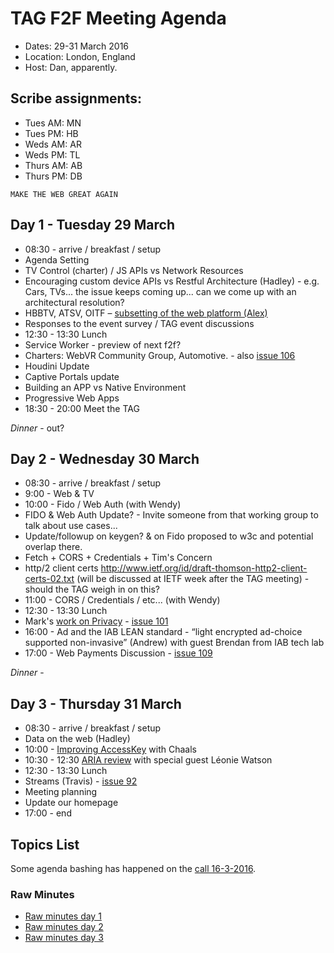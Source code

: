 # TAG F2F Meeting Agenda

* Dates: 29-31 March 2016
* Location: London, England
* Host: Dan, apparently.

## Scribe assignments:
    
* Tues AM: MN
* Tues PM: HB
* Weds AM: AR
* Weds PM: TL
* Thurs AM: AB
* Thurs PM: DB
    
`MAKE THE WEB GREAT AGAIN`

## Day 1 - Tuesday 29 March

* 08:30 - arrive / breakfast / setup
* Agenda Setting
* TV Control (charter) / JS APIs vs Network Resources
* Encouraging custom device APIs vs Restful Architecture (Hadley) - e.g. Cars, TVs... the issue keeps coming up... can we come up with an architectural resolution?
* HBBTV, ATSV, OITF – [subsetting of the web platform (Alex)](https://github.com/w3ctag/spec-reviews/issues/105)
* Responses to the event survey / TAG event discussions
* 12:30 - 13:30 Lunch 
* Service Worker - preview of next f2f?
* Charters: WebVR Community Group, Automotive. - also [issue 106](https://github.com/w3ctag/spec-reviews/issues/106)
* Houdini Update
* Captive Portals update
* Building an APP vs Native Environment
* Progressive Web Apps
* 18:30 - 20:00 Meet the TAG

_Dinner_ - out?

## Day 2 - Wednesday 30 March 

* 08:30 - arrive / breakfast / setup
* 9:00 - Web & TV
* 10:00 - Fido / Web Auth (with Wendy)
* FIDO & Web Auth Update? - Invite someone from that working group to talk about use cases...
* Update/followup on keygen? & on Fido proposed to w3c and potential overlap there.
* Fetch + CORS + Credentials + Tim's Concern
* http/2 client certs http://www.ietf.org/id/draft-thomson-http2-client-certs-02.txt (will be discussed at IETF week after the TAG meeting) - should the TAG weigh in on this?
* 11:00 - CORS / Credentials / etc... (with Wendy)
* 12:30 - 13:30 Lunch
* Mark's [work on Privacy](https://gist.github.com/mnot/96440a5ca74fcf328d23) - [issue 101](https://github.com/w3ctag/spec-reviews/issues/101)
* 16:00 - Ad and the IAB LEAN standard - “light encrypted ad-choice supported non-invasive” (Andrew) with guest Brendan from IAB tech lab
* 17:00 - Web Payments Discussion - [issue 109](https://github.com/w3ctag/spec-reviews/issues/109)

_Dinner_ - 

## Day 3 - Thursday 31 March

* 08:30 - arrive / breakfast / setup
* Data on the web (Hadley)
* 10:00 - [Improving AccessKey](https://github.com/w3ctag/spec-reviews/issues/113) with Chaals
* 10:30 - 12:30 [ARIA review](https://github.com/w3ctag/spec-reviews/issues/107) with special guest Léonie Watson
* 12:30 - 13:30 Lunch
* Streams (Travis) - [issue 92](https://github.com/w3ctag/spec-reviews/issues/92)
* Meeting planning
* Update our homepage
* 17:00 - end

## Topics List

Some agenda bashing has happened on the [call 16-3-2016](https://pad.w3ctag.org/p/16-03-2016-minutes.md).


### Raw Minutes

* [Raw minutes day 1](https://etherpad.w3ctag.org/p/29-03-2016-minutes.md)
* [Raw minutes day 2](https://etherpad.w3ctag.org/p/30-03-2016-minutes.md)
* [Raw minutes day 3](https://etherpad.w3ctag.org/p/31-03-2016-minutes.md)

